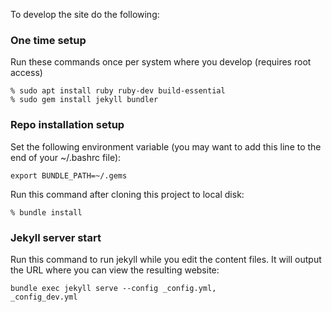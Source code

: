 To develop the site do the following:

### One time setup

Run these commands once per system where you develop (requires root access)

```
% sudo apt install ruby ruby-dev build-essential
% sudo gem install jekyll bundler
```

### Repo installation setup

Set the following environment variable (you may want to add this line to the end of your ~/.bashrc file):

```
export BUNDLE_PATH=~/.gems
```

Run this command after cloning this project to local disk:

```
% bundle install
```

### Jekyll server start

Run this command to run jekyll while you edit the content files. It will output the URL where you can view the resulting website:

```
bundle exec jekyll serve --config _config.yml,
_config_dev.yml
```